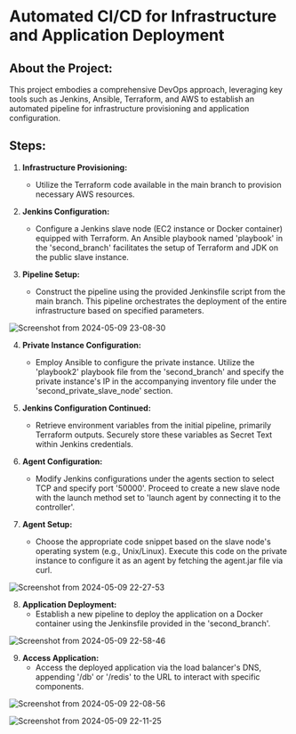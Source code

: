 # Automated CI/CD for Infrastructure and Application Deployment

## About the Project:
This project embodies a comprehensive DevOps approach, leveraging key tools such as Jenkins, Ansible, Terraform, and AWS to establish an automated pipeline for infrastructure provisioning and application configuration.

## Steps:

1. **Infrastructure Provisioning:**
   - Utilize the Terraform code available in the main branch to provision necessary AWS resources.

2. **Jenkins Configuration:**
   - Configure a Jenkins slave node (EC2 instance or Docker container) equipped with Terraform. An Ansible playbook named 'playbook' in the 'second_branch' facilitates the setup of Terraform and JDK on the public slave instance.

3. **Pipeline Setup:**
   - Construct the pipeline using the provided Jenkinsfile script from the main branch. This pipeline orchestrates the deployment of the entire infrastructure based on specified parameters.
     
![Screenshot from 2024-05-09 23-08-30](https://github.com/ember52/Jenkins-ITI-repo/assets/117265490/530470b1-096d-49c7-8419-ece5027c7e62)

4. **Private Instance Configuration:**
   - Employ Ansible to configure the private instance. Utilize the 'playbook2' playbook file from the 'second_branch' and specify the private instance's IP in the accompanying inventory file under the 'second_private_slave_node' section.

5. **Jenkins Configuration Continued:**
   - Retrieve environment variables from the initial pipeline, primarily Terraform outputs. Securely store these variables as Secret Text within Jenkins credentials.

6. **Agent Configuration:**
   - Modify Jenkins configurations under the agents section to select TCP and specify port '50000'. Proceed to create a new slave node with the launch method set to 'launch agent by connecting it to the controller'.

7. **Agent Setup:**
   - Choose the appropriate code snippet based on the slave node's operating system (e.g., Unix/Linux). Execute this code on the private instance to configure it as an agent by fetching the agent.jar file via curl.

![Screenshot from 2024-05-09 22-27-53](https://github.com/ember52/Jenkins-ITI-repo/assets/117265490/c7e7c670-f0c3-49e3-95b9-9ff212e3428c)


8. **Application Deployment:**
   - Establish a new pipeline to deploy the application on a Docker container using the Jenkinsfile provided in the 'second_branch'.

![Screenshot from 2024-05-09 22-58-46](https://github.com/ember52/Jenkins-ITI-repo/assets/117265490/21d34e98-8547-4346-b17b-c1e3198c47e8)


9. **Access Application:**
   - Access the deployed application via the load balancer's DNS, appending '/db' or '/redis' to the URL to interact with specific components.
     
![Screenshot from 2024-05-09 22-08-56](https://github.com/ember52/Jenkins-ITI-repo/assets/117265490/65c7ccd9-0544-4871-9fd9-f0d6c7f0a049)


![Screenshot from 2024-05-09 22-11-25](https://github.com/ember52/Jenkins-ITI-repo/assets/117265490/f9a6fd0f-8bb7-45a0-81d0-65a778ceefd5)

